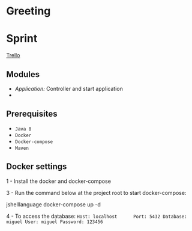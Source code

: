 # Greeting

# Sprint
[Trello](https://trello.com/b/P8xbZQSq/greeting)

## Modules
- *Application:* Controller and start application
- 
## Prerequisites
- `Java 8`
- `Docker`
- `Docker-compose`
- `Maven`

## Docker settings

1 - Install the docker and docker-compose

3 - Run the command below at the project root to start docker-compose:

jshelllanguage
docker-compose up -d


4 - To access the database:
`
Host: localhost     
Port: 5432
Database: miguel
User: miguel
Password: 123456
`
